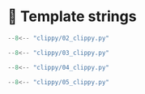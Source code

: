 # 💬 Template strings

```python title="clippy.py" linenums="1"
--8<-- "clippy/02_clippy.py"
```

```python title="clippy.py" linenums="1"
--8<-- "clippy/03_clippy.py"
```

```python title="clippy.py" linenums="1"
--8<-- "clippy/04_clippy.py"
```

```python title="clippy.py" linenums="1"
--8<-- "clippy/05_clippy.py"
```